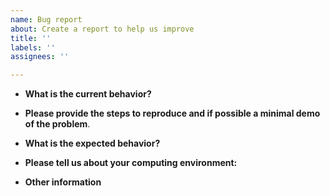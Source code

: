 ```yaml
---
name: Bug report
about: Create a report to help us improve
title: ''
labels: ''
assignees: ''

---
```


* **What is the current behavior?**


* **Please provide the steps to reproduce and if possible a minimal demo of the problem**.


* **What is the expected behavior?**



* **Please tell us about your computing environment:**
 


* **Other information**
